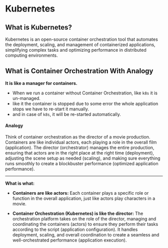 # Kubernetes

## What is Kubernetes?

Kubernetes is an open-source container orchestration tool that automates the deployment, scaling, and management of containerized applications, simplifying complex tasks and optimizing performance in distributed computing environments.

## What is Container Orchestration With Analogy

**It is like a manager for containers.**

- When we run a container without Container Orchestration, like `k8s` it is un-managed.
- like it the container is stopped due to some error the whole application stops we have to re-start it manually.
- and in case of `k8s`, it will be re-started automatically.

#### Analogy

Think of container orchestration as the director of a movie production. Containers are like individual actors, each playing a role in the overall film (application). The director (orchestrator) manages the entire production, ensuring that actors are in the right place at the right time (deployment), adjusting the scene setup as needed (scaling), and making sure everything runs smoothly to create a blockbuster performance (optimized application performance).

---

**What is what:**

- **Containers are like actors:** Each container plays a specific role or function in the overall application, just like actors play characters in a movie.

- **Container Orchestration (Kubernetes) is like the director:** The orchestration platform takes on the role of the director, managing and coordinating the containers (actors) to ensure they perform their tasks according to the script (application configuration). It handles deployment, scaling, and overall coordination to create a seamless and well-orchestrated performance (application execution).
